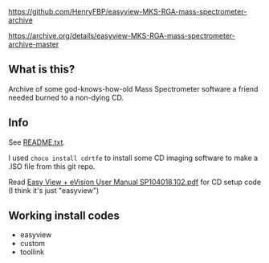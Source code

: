 https://github.com/HenryFBP/easyview-MKS-RGA-mass-spectrometer-archive

https://archive.org/details/easyview-MKS-RGA-mass-spectrometer-archive-master

## What is this?

Archive of some god-knows-how-old Mass Spectrometer software a friend needed burned to a non-dying CD.

## Info

See [README.txt](/README.txt).

I used `choco install cdrtfe` to install some CD imaging software to make a .ISO file from this git repo.

Read [Easy View + eVision User Manual SP104018.102.pdf](/extra/pdfs/Easy%20View%20+%20eVision%20User%20Manual%20SP104018.102.pdf)  for CD setup code (I think it's just "easyview")

## Working install codes

- easyview
- custom
- toollink
